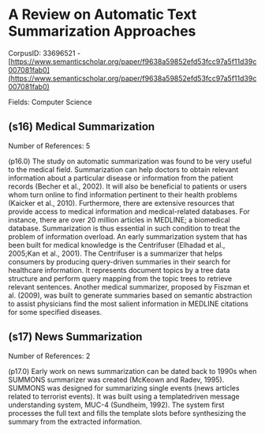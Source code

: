 # A Review on Automatic Text Summarization Approaches

CorpusID: 33696521 - [https://www.semanticscholar.org/paper/f9638a59852efd53fcc97a5f11d39c007081fab0](https://www.semanticscholar.org/paper/f9638a59852efd53fcc97a5f11d39c007081fab0)

Fields: Computer Science

## (s16) Medical Summarization
Number of References: 5

(p16.0) The study on automatic summarization was found to be very useful to the medical field. Summarization can help doctors to obtain relevant information about a particular disease or information from the patient records (Becher et al., 2002). It will also be beneficial to patients or users whom turn online to find information pertinent to their health problems (Kaicker et al., 2010). Furthermore, there are extensive resources that provide access to medical information and medical-related databases. For instance, there are over 20 million articles in MEDLINE; a biomedical database. Summarization is thus essential in such condition to treat the problem of information overload. An early summarization system that has been built for medical knowledge is the Centrifuser (Elhadad et al., 2005;Kan et al., 2001). The Centrifuser is a summarizer that helps consumers by producing query-driven summaries in their search for healthcare information. It represents document topics by a tree data structure and perform query mapping from the topic trees to retrieve relevant sentences. Another medical summarizer, proposed by Fiszman et al. (2009), was built to generate summaries based on semantic abstraction to assist physicians find the most salient information in MEDLINE citations for some specified diseases.
## (s17) News Summarization
Number of References: 2

(p17.0) Early work on news summarization can be dated back to 1990s when SUMMONS summarizer was created (McKeown and Radev, 1995). SUMMONS was designed for summarizing single events (news articles related to terrorist events). It was built using a templatedriven message understanding system, MUC-4 (Sundheim, 1992). The system first processes the full text and fills the template slots before synthesizing the summary from the extracted information.
